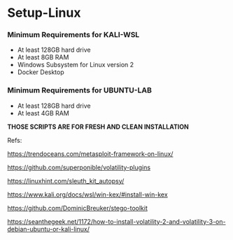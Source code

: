 # Setup-Linux

### **Minimum Requirements for KALI-WSL**

- At least 128GB hard drive
- At least 8GB RAM
- Windows Subsystem for Linux version 2
- Docker Desktop 

### **Minimum Requirements for UBUNTU-LAB**

- At least 128GB hard drive
- At least 4GB RAM

**THOSE SCRIPTS ARE FOR FRESH AND CLEAN INSTALLATION**

Refs:

https://trendoceans.com/metasploit-framework-on-linux/

https://github.com/superponible/volatility-plugins

https://linuxhint.com/sleuth_kit_autopsy/

https://www.kali.org/docs/wsl/win-kex/#install-win-kex

https://github.com/DominicBreuker/stego-toolkit

https://seanthegeek.net/1172/how-to-install-volatility-2-and-volatility-3-on-debian-ubuntu-or-kali-linux/
